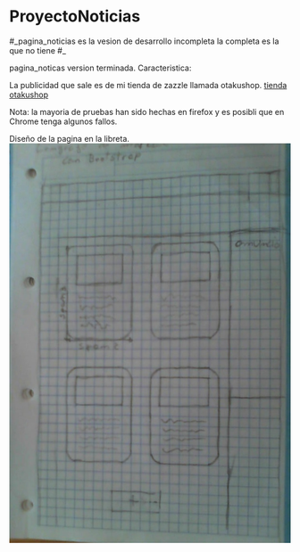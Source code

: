 # ProyectoNoticias

#\_pagina_noticias es la vesion de desarrollo incompleta la completa es la que no tiene #_

pagina_noticas version terminada. Caracteristica:

La publicidad que sale es de mi tienda de zazzle llamada otakushop.
[tienda otakushop](https://www.zazzle.es/s/otakushop)

Nota: la mayoria de pruebas han sido hechas en firefox y es posibli que en Chrome tenga algunos fallos. 









Diseño de la pagina en la libreta.
![Diseño](diseño.jpg)
